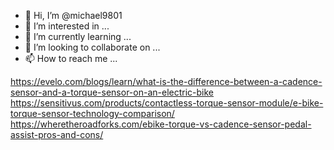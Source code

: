 - 👋 Hi, I’m @michael9801
- 👀 I’m interested in ...
- 🌱 I’m currently learning ...
- 💞️ I’m looking to collaborate on ...
- 📫 How to reach me ...

<!---
michael9801/michael9801 is a ✨ special ✨ repository because its `README.md` (this file) appears on your GitHub profile.
You can click the Preview link to take a look at your changes.
--->
https://evelo.com/blogs/learn/what-is-the-difference-between-a-cadence-sensor-and-a-torque-sensor-on-an-electric-bike
https://sensitivus.com/products/contactless-torque-sensor-module/e-bike-torque-sensor-technology-comparison/
https://wheretheroadforks.com/ebike-torque-vs-cadence-sensor-pedal-assist-pros-and-cons/
